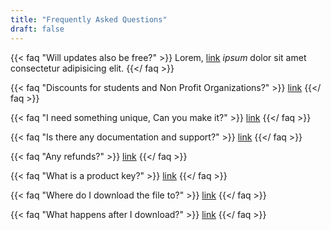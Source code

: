 ```yaml
---
title: "Frequently Asked Questions"
draft: false
---
```


{{< faq "Will updates also be free?" >}}
Lorem, [link](https://examplesite.com) _ipsum_ dolor sit amet consectetur adipisicing elit. 
{{</ faq >}}

{{< faq "Discounts for students and Non Profit Organizations?" >}}
[link](https://examplesite.com) 
{{</ faq >}}

{{< faq "I need something unique, Can you make it?" >}}
[link](https://examplesite.com) 
{{</ faq >}}

{{< faq "Is there any documentation and support?" >}}
 [link](https://examplesite.com) 
{{</ faq >}}

{{< faq "Any refunds?" >}}
[link](https://examplesite.com)
{{</ faq >}}

{{< faq "What is a product key?" >}}
[link](https://examplesite.com) 
{{</ faq >}}

{{< faq "Where do I download the file to?" >}}
[link](https://examplesite.com) 
{{</ faq >}}

{{< faq "What happens after I download?" >}}
[link](https://examplesite.com)
{{</ faq >}}